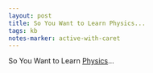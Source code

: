 ```yaml
---
layout: post
title: So You Want to Learn Physics...
tags: kb
notes-marker: active-with-caret
---
```

So You Want to Learn [Physics](https://www.susanrigetti.com/physics)...